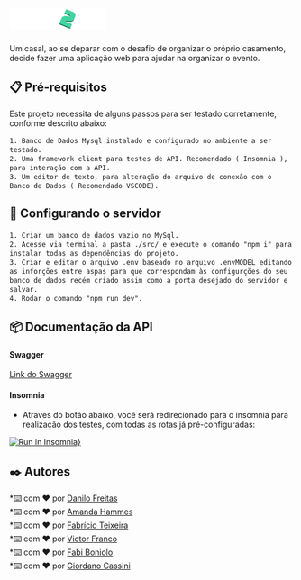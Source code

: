 
# ![Logo](logotipo2.png)

Um casal, ao se deparar com o desafio de organizar o
próprio casamento, decide fazer uma aplicação web para 
ajudar na organizar o evento.

## 📋 Pré-requisitos

Este projeto necessita de alguns passos para ser testado corretamente, conforme descrito abaixo:

    1. Banco de Dados Mysql instalado e configurado no ambiente a ser testado.
    2. Uma framework client para testes de API. Recomendado ( Insomnia ), para interação com a API.
    3. Um editor de texto, para alteração do arquivo de conexão com o Banco de Dados ( Recomendado VSCODE).

## 🔧 Configurando o servidor

    1. Criar um banco de dados vazio no MySql.
    2. Acesse via terminal a pasta ./src/ e execute o comando "npm i" para instalar todas as dependências do projeto.
    3. Criar e editar o arquivo .env baseado no arquivo .envMODEL editando as inforções entre aspas para que correspondam às configurções do seu banco de dados recém criado assim como a porta desejado do servidor e salvar.
    4. Rodar o comando "npm run dev".

## 📦 Documentação da API
#### Swagger
[Link do Swagger](https://app.swaggerhub.com/apis/DANILOJPFREITAS_1/Event2All/1.0.0)
#### Insomnia
- Atraves do botão abaixo, você será redirecionado para o insomnia para realização dos testes, com todas as rotas já pré-configuradas:

 [![Run in Insomnia}](https://insomnia.rest/images/run.svg)](https://insomnia.rest/run/?label=&uri=https%3A%2F%2Fgithub.com%2Famandahammes%2Fevent_planner%2Fblob%2Fmaster%2FinsomniaButton)

 ## ✒️ Autores

*⌨️ com ❤️ por [Danilo Freitas](https://github.com/danilojpfreitas)<br/>
*⌨️ com ❤️ por [Amanda Hammes](https://github.com/amandahammes/)<br/>
*⌨️ com ❤️ por [Fabrício Teixeira](https://github.com/FabriciodSTeixeira)<br/>
*⌨️ com ❤️ por [Victor Franco](https://github.com/VictorF05)<br/>
*⌨️ com ❤️ por [Fabi Boniolo](https://github.com/Fabi-Boniolo)<br/>
*⌨️ com ❤️ por [Giordano Cassini](https://github.com/giordanocassini)


